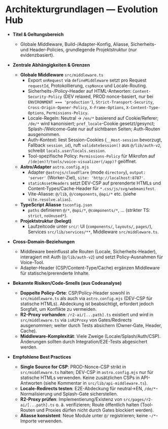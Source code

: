 # Architekturgrundlagen — Evolution Hub

- **Titel & Geltungsbereich**
  - Globale Middleware, Build-/Adapter-Konfig, Aliasse, Sicherheits- und Header-Policies, grundlegende Projektstruktur (nur evidenzbasiert).

- **Zentrale Abhängigkeiten & Grenzen**
  - **Globale Middleware** `src/middleware.ts`
    - Export `onRequest` via `defineMiddleware` setzt pro Request `requestId`, Protokollierung, `cspNonce` und Locale-Routing.
    - Sicherheits-/Policy-Header auf HTML-Antworten: `Content-Security-Policy` (DEV relaxed, PROD nonce-basiert, nur bei `ENVIRONMENT === 'production'`), `Strict-Transport-Security`, `Cross-Origin-Opener-Policy`, `X-Frame-Options`, `X-Content-Type-Options`, `Permissions-Policy`.
    - Locale-Regeln: Neutral → `/en/*` basierend auf Cookie/Referer; `/de/*` wird kanonisiert; `pref_locale`-Cookie gesetzt/gesynct; Splash-/Welcome-Gate nur auf sichtbaren Seiten; Auth-Routen ausgenommen.
    - Auth-Kontext: liest Session-Cookies (`__Host-session` bevorzugt, Fallback `session_id`), ruft `validateSession()` aus `@/lib/auth-v2`, schreibt `locals.user`/`locals.session`.
    - Tool-spezifische Policy: `Permissions-Policy` für Mikrofon auf `/(de|en)?/tools/voice-visualizer(/app)?` geöffnet.
  - **Astro/Adapter** `astro.config.mjs`
    - Adapter `@astrojs/cloudflare` (mode `directory`), `output: 'server'` (Worker-Ziel), `site: 'http://localhost:8787'`.
    - `staticAssetHeaders` setzt DEV-CSP auf prerenderte HTMLs und Content-Types/Cache-Header für `*.css/js/svg/webmanifest`.
    - Vite-Aliasse: `@/lib`, `@/components`, `@api/*` etc. (siehe `vite.resolve.alias`).
  - **TypeScript Aliasse** `tsconfig.json`
    - `paths` definieren `@/*`, `@api/*`, `@components/*`, … (strikter TS: `strict`, `noUnused*`).
  - **Projektstruktur (belegt)**
    - Laufzeitcode unter `src/`: UI (`components/`, `layouts/`, `pages/`), Services `src/lib/services/**`, Middleware `src/middleware.ts`.

- **Cross-Domain-Beziehungen**
  - Middleware beeinflusst alle Routen (Locale, Sicherheits-Header), interagiert mit Auth (`@/lib/auth-v2`) und setzt Policy-Ausnahmen für Voice-Tool.
  - Adapter-Header (CSP/Content-Type/Cache) ergänzen Middleware für statische/prerenderte Inhalte.

- **Bekannte Risiken/Code-Smells (aus Codeanalyse)**
  - **Doppelte Policy-Orte**: CSP/Policy-Header sowohl in `src/middleware.ts` als auch via `astro.config.mjs` (DEV-CSP für statische HTMLs). Abdeckung ist beabsichtigt, erfordert jedoch Sorgfalt, um Konflikte zu vermeiden.
  - **R2-Proxy vorhanden**: `/r2-ai/[...path].ts` existiert und wird in `src/middleware.ts` via `isR2Proxy` von Gates/Redirects ausgenommen; weiter durch Tests absichern (Owner‑Gate, Header, Cache).
  - **Middleware-Komplexität**: Viele Zweige (Locale/Splash/Auth/CSP). Änderungen sollten durch Integration/E2E-Tests abgesichert werden.

- **Empfohlene Best Practices**
  - **Single Source for CSP**: PROD-Nonce-CSP strikt in `src/middleware.ts` halten; DEV-CSP in `astro.config.mjs` nur für statische HTMLs verwenden. Keine zusätzlichen CSPs in API-Antworten (siehe Kommentar in `src/lib/api-middleware.ts`).
  - **Locale-Redirects testen**: E2E-Abdeckung für neutral→EN, `/de/*`-Normalisierung und Splash-Gate sicherstellen.
  - **R2-Proxy prüfen**: Implementierung/Existenz von `src/pages/r2-ai/[...path].ts` o. ä. verifizieren; Route öffentlich halten (Tool-Routen und Proxies dürfen nicht durch Gates blockiert werden).
  - **Aliasse konsistent**: Neue Module unter `@/` registrieren; keine `~/*`-Importe verwenden.
